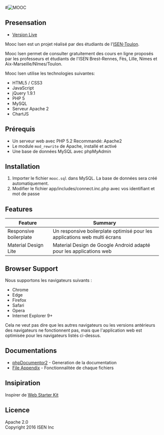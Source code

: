 #![MOOC](http://orientation.blog.lemonde.fr/files/2013/04/MOOCbetterwordbubble.png)

## Presensation

* [Version Live](http://colombies.com/app/) 

Mooc Isen est un projet réalisé par des étudiants de l'[ISEN-Toulon](http://www.isen.fr/).

Mooc Isen permet de consulter gratuitement des cours en ligne proposés par les professeurs et étudiants de l'ISEN Brest-Rennes, Fès, Lille, Nimes et Aix-Marseille/Nîmes/Toulon.

Mooc Isen utilise les technologies suivantes:

* HTML5 / CSS3
* JavaScript
* jQuery 1.9.1
* PHP 5
* MySQL
* Serveur Apache 2
* ChartJS


## Prérequis

* Un serveur web avec PHP 5.2 Recommandé: Apache2
* Le module `mod_rewrite` de Apache, installé et activé
* Une base de données MySQL avec phpMyAdmin


## Installation

1. Importer le fichier `mooc.sql` dans MySQL. La base de données sera créé automatiquement.
2. Modifier le fichier app/includes/connect.inc.php avec vos identifiant et mot de passe


## Features

| Feature                                | Summary                                                                                                                                                                                                                                                     |
|----------------------------------------|------------------------------------------------------------------------------------------------------------------------------------------------------------------|
| Responsive boilerplate 				 | Un responsive boilerplate optimisé pour les applications web multi écrans |
| Material Design Lite                   | Material Design de Google Android adapté pour les applications web 		 |


## Browser Support

Nous supportons les navigateurs suivants :

* Chrome
* Edge
* Firefox
* Safari
* Opera
* Internet Explorer 9+

Cela ne veut pas dire que les autres navigateurs ou les versions antérieurs des navigateurs ne fonctionnent pas, mais que l'application web est optimisée pour les navigateurs listés ci-dessus.

## Documentations

* [phpDocumentor2]() - Generation de la documentation
* [File Appendix]() - Fonctionnalitée de chaque fichiers

## Insipiration

Inspirer de [Web Starter Kit](https://developers.google.com/web/tools/starter-kit/)

## Licence

Apache 2.0  
Copyright 2016 ISEN Inc
